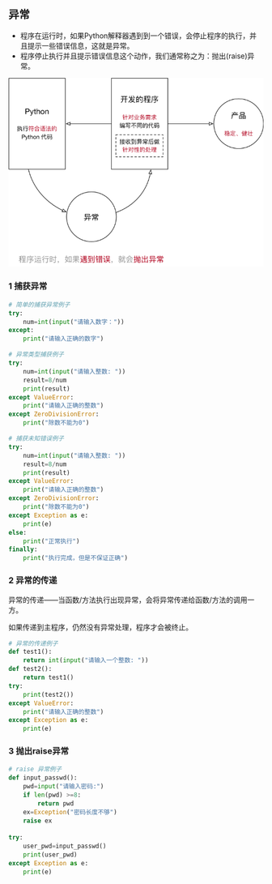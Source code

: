 ## 异常

- 程序在运行时，如果Python解释器遇到到一个错误，会停止程序的执行，并且提示一些错误信息，这就是异常。
- 程序停止执行并且提示错误信息这个动作，我们通常称之为：抛出(raise)异常。

![001_异常示意图](image/001_异常示意图.png)

### 1 捕获异常

```python
# 简单的捕获异常例子
try:
    num=int(input("请输入数字："))
except:
    print("请输入正确的数字")
```

```python
# 异常类型捕获例子
try:
    num=int(input("请输入整数: "))
    result=8/num
    print(result)
except ValueError:
    print("请输入正确的整数")
except ZeroDivisionError:
    print("除数不能为0")
```

```python
# 捕获未知错误例子
try:
    num=int(input("请输入整数: "))
    result=8/num
    print(result)
except ValueError:
    print("请输入正确的整数")
except ZeroDivisionError:
    print("除数不能为0")
except Exception as e:
    print(e)
else:
    print("正常执行")
finally:
    print("执行完成，但是不保证正确")
```



### 2 异常的传递

异常的传递——当函数/方法执行出现异常，会将异常传递给函数/方法的调用一方。

如果传递到主程序，仍然没有异常处理，程序才会被终止。

```python
# 异常的传递例子
def test1():
    return int(input("请输入一个整数: "))
def test2():
    return test1()
try:
    print(test2())
except ValueError:
    print("请输入正确的整数")
except Exception as e:
    print(e)
```



### 3 抛出raise异常

```python
# raise 异常例子
def input_passwd():
    pwd=input("请输入密码:")
    if len(pwd) >=8:
        return pwd
    ex=Exception("密码长度不够")
    raise ex

try:
    user_pwd=input_passwd()
    print(user_pwd)
except Exception as e:
    print(e)
```







